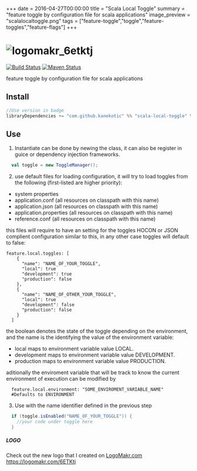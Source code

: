 +++
date = 2016-04-27T00:00:00
title = "Scala Local Toggle"
summary = "feature toggle by configuration file for scala applications"
image_preview = "scalalocaltoggle.png"
tags = ["feature-toggle","toggle","feature-toggles","feature-flags"]
+++
# ![logomakr_6etktj](https://user-images.githubusercontent.com/3071208/32364786-318debc0-c077-11e7-9064-a65d6ce35cf6.png)

[![Build Status](https://travis-ci.org/kanekotic/scala-local-toggle.svg?branch=master)](https://travis-ci.org/kanekotic/scala-local-toggle)
[![Maven Status](https://maven-badges.herokuapp.com/maven-central/com.github.kanekotic/scala-local-toggle_2.12/badge.svg?style=flat)](https://maven-badges.herokuapp.com/maven-central/com.github.kanekotic/scala-local-toggle_2.12/badge.svg?style=flat)


feature toggle by configuration file for scala applications

## Install
```scala
//Use version in badge
libraryDependencies += "com.github.kanekotic" %% "scala-local-toggle" % <version>
```

## Use

1. Instantiate can be done by newing the class, it can also be register in guice or dependency injection frameworks.
```scala
  val toggle = new ToggleManager();
``` 

2. use default files for loading configuration, it will try to load toggles from the following (first-listed are higher priority):

- system properties
- application.conf (all resources on classpath with this name)
- application.json (all resources on classpath with this name)
- application.properties (all resources on classpath with this name)
- reference.conf (all resources on classpath with this name)

this files will require to have an setting for the toggles HOCON or JSON complient configuration similar to this, in any other case toggles will default to false:

```hocon
feature.local.toggles: [
    {
      "name": "NAME_OF_YOUR_TOGGLE",
      "local": true
      "development": true
      "production": false
    }, 
    {
      "name": "NAME_OF_OTHER_YOUR_TOGGLE",
      "local": true
      "development": false
      "production": false
    }
  ]
```
the boolean denotes the state of the toggle depending on the environment, and the name is the identifying the value of the environment variable:
- local maps to environment variable value LOCAL.
- development maps to environment variable value DEVELOPMENT.
- production maps to environment variable value PRODUCTION.

aditionally the enviroment variable that will be track to know the current environment of execution can be modified by
```hocon
  feature.local.environment: "SOME_ENVIROMENT_VARIABLE_NAME"
  #Defaults to ENVIRONMENT 
``` 

3. Use with the name identifier defined in the previous step

```scala
  if (toggle.isEnabled("NAME_OF_YOUR_TOGGLE")) {
    //your code under toggle here
  }
```

##### LOGO
Check out the new logo that I created on <a href="http://logomakr.com" title="Logo Makr">LogoMakr.com</a> https://logomakr.com/6ETKtj